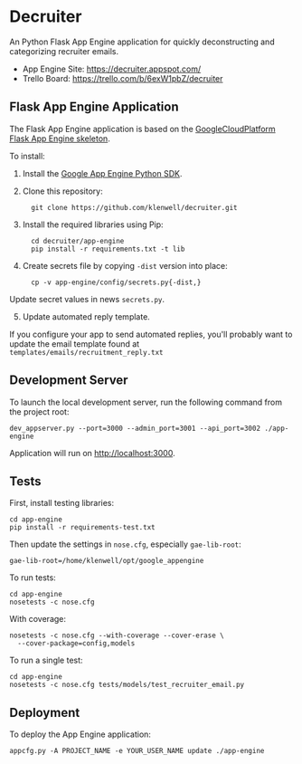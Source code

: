 # Decruiter

An Python Flask App Engine application for quickly deconstructing and categorizing recruiter emails.

- App Engine Site: https://decruiter.appspot.com/
- Trello Board: https://trello.com/b/6exW1pbZ/decruiter


## Flask App Engine Application

The Flask App Engine application is based on the [GoogleCloudPlatform Flask App Engine
skeleton](https://github.com/GoogleCloudPlatform/appengine-python-flask-skeleton).

To install:

1. Install the [Google App Engine Python SDK](https://cloud.google.com/appengine/downloads).

2. Clone this repository:

         git clone https://github.com/klenwell/decruiter.git

3. Install the required libraries using Pip:

         cd decruiter/app-engine
         pip install -r requirements.txt -t lib

4. Create secrets file by copying `-dist` version into place:

         cp -v app-engine/config/secrets.py{-dist,}

  Update secret values in news `secrets.py`.

5. Update automated reply template.

  If you configure your app to send automated replies, you'll probably want to update the email template found at `templates/emails/recruitment_reply.txt`


## Development Server

To launch the local development server, run the following command from the project root:

    dev_appserver.py --port=3000 --admin_port=3001 --api_port=3002 ./app-engine

Application will run on [http://localhost:3000](http://localhost:3000).


## Tests

First, install testing libraries:

    cd app-engine
    pip install -r requirements-test.txt

Then update the settings in `nose.cfg`, especially `gae-lib-root`:

    gae-lib-root=/home/klenwell/opt/google_appengine

To run tests:

    cd app-engine
    nosetests -c nose.cfg

With coverage:

    nosetests -c nose.cfg --with-coverage --cover-erase \
      --cover-package=config,models

To run a single test:

    cd app-engine
    nosetests -c nose.cfg tests/models/test_recruiter_email.py


## Deployment

To deploy the App Engine application:

    appcfg.py -A PROJECT_NAME -e YOUR_USER_NAME update ./app-engine
